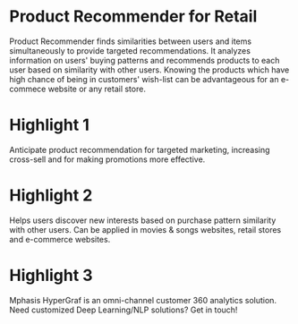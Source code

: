 # Product Recommender for Retail

Product Recommender finds similarities between users and items simultaneously to provide targeted recommendations. It analyzes information on users' buying patterns and recommends products to each user based on similarity with other users. Knowing the products which have high chance of being in customers' wish-list can be advantageous for an e-commece website or any retail store.

# Highlight 1
Anticipate product recommendation for targeted marketing, increasing cross-sell and for making promotions more effective.

# Highlight 2
Helps users discover new interests based on purchase pattern similarity with other users. Can be applied in movies & songs websites, retail stores and e-commerce websites.

# Highlight 3
Mphasis HyperGraf is an omni-channel customer 360 analytics solution. Need customized Deep Learning/NLP solutions? Get in touch!
